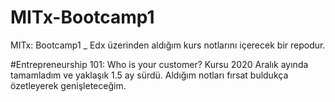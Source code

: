 # MITx-Bootcamp1
MITx: Bootcamp1 _ Edx üzerinden aldığım kurs notlarını içerecek bir repodur.

#Entrepreneurship 101: Who is your customer?
Kursu 2020 Aralık ayında tamamladım ve yaklaşık 1.5 ay sürdü. Aldığım notları fırsat buldukça özetleyerek genişleteceğim. 
